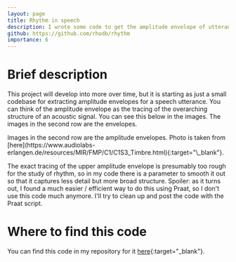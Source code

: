 ```yaml
---
layout: page
title: Rhythm in speech
description: I wrote some code to get the amplitude envelope of utterances.
github: https://github.com/rhodb/rhythm
importance: 6
---
```


# Brief description

This project will develop into more over time, but it is starting as just a small codebase for extracting amplitude envelopes for a speech utterance. You can think of the amplitude envelope as the tracing of the overarching structure of an acoustic signal. You can see this below in the images. The images in the second row are the envelopes. 

<div class="row justify-content-md-center">
        <img class="img-fluid rounded z-depth-1" src="{{ '/assets/img/210107_amplitude-envelopes.png' | relative_url }}" alt="" title="example image"/>
</div>
<div class="caption">
    Images in the second row are the amplitude envelopes. Photo is taken from [here](https://www.audiolabs-erlangen.de/resources/MIR/FMP/C1/C1S3_Timbre.html){:target="\_blank"}. 
</div>

The exact tracing of the upper amplitude envelope is presumably too rough for the study of rhythm, so in my code there is a parameter to smooth it out so that it captures less detail but more broad structure. Spoiler: as it turns out, I found a much easier / efficient way to do this using Praat, so I don't use this code much anymore. I'll try to clean up and post the code with the Praat script.

# Where to find this code

You can find this code in my repository for it [here](https://github.com/rhodb/rhythm){:target="\_blank"}. 
